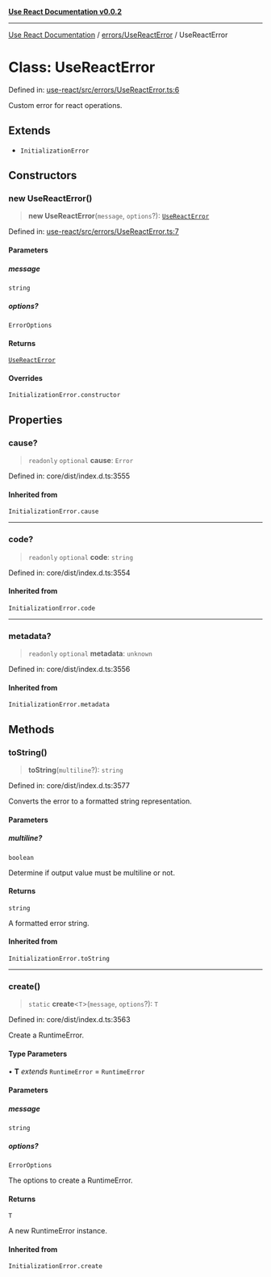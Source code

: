 [**Use React Documentation v0.0.2**](../../../README.md)

***

[Use React Documentation](../../../modules.md) / [errors/UseReactError](../README.md) / UseReactError

# Class: UseReactError

Defined in: [use-react/src/errors/UseReactError.ts:6](https://github.com/stonemjs/use-react/blob/9a749b225241b8e0ac2a5483904ca8322927b1d4/src/errors/UseReactError.ts#L6)

Custom error for react operations.

## Extends

- `InitializationError`

## Constructors

### new UseReactError()

> **new UseReactError**(`message`, `options`?): [`UseReactError`](UseReactError.md)

Defined in: [use-react/src/errors/UseReactError.ts:7](https://github.com/stonemjs/use-react/blob/9a749b225241b8e0ac2a5483904ca8322927b1d4/src/errors/UseReactError.ts#L7)

#### Parameters

##### message

`string`

##### options?

`ErrorOptions`

#### Returns

[`UseReactError`](UseReactError.md)

#### Overrides

`InitializationError.constructor`

## Properties

### cause?

> `readonly` `optional` **cause**: `Error`

Defined in: core/dist/index.d.ts:3555

#### Inherited from

`InitializationError.cause`

***

### code?

> `readonly` `optional` **code**: `string`

Defined in: core/dist/index.d.ts:3554

#### Inherited from

`InitializationError.code`

***

### metadata?

> `readonly` `optional` **metadata**: `unknown`

Defined in: core/dist/index.d.ts:3556

#### Inherited from

`InitializationError.metadata`

## Methods

### toString()

> **toString**(`multiline`?): `string`

Defined in: core/dist/index.d.ts:3577

Converts the error to a formatted string representation.

#### Parameters

##### multiline?

`boolean`

Determine if output value must be multiline or not.

#### Returns

`string`

A formatted error string.

#### Inherited from

`InitializationError.toString`

***

### create()

> `static` **create**\<`T`\>(`message`, `options`?): `T`

Defined in: core/dist/index.d.ts:3563

Create a RuntimeError.

#### Type Parameters

• **T** *extends* `RuntimeError` = `RuntimeError`

#### Parameters

##### message

`string`

##### options?

`ErrorOptions`

The options to create a RuntimeError.

#### Returns

`T`

A new RuntimeError instance.

#### Inherited from

`InitializationError.create`

